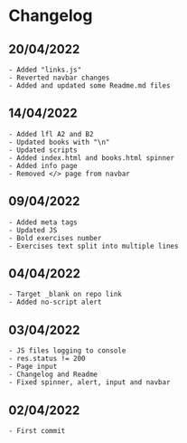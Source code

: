 # Changelog


## 20/04/2022
    - Added "links.js"
    - Reverted navbar changes
    - Added and updated some Readme.md files
## 14/04/2022

    - Added lfl A2 and B2
    - Updated books with "\n"
    - Updated scripts
    - Added index.html and books.html spinner
    - Added info page
    - Removed </> page from navbar

## 09/04/2022

    - Added meta tags
    - Updated JS
    - Bold exercises number
    - Exercises text split into multiple lines

## 04/04/2022

    - Target _blank on repo link
    - Added no-script alert

## 03/04/2022

    - JS files logging to console
    - res.status != 200
    - Page input
    - Changelog and Readme
    - Fixed spinner, alert, input and navbar

## 02/04/2022

    - First commit